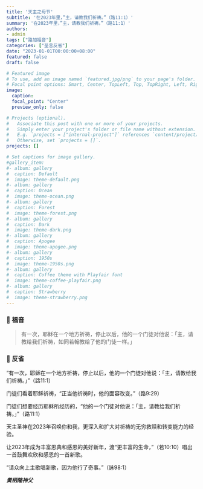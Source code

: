 ```yaml
---
title: '天主之母节'
subtitle: '在2023年里，”主，请教我们祈祷。”（路11:1）'
summary: '在2023年里，”主，请教我们祈祷。”（路11:1）'
authors:
- admin
tags: ["路加福音"]
categories: ["圣言反省"]
date: "2023-01-01T00:00:00+08:00"
featured: false
draft: false

# Featured image
# To use, add an image named `featured.jpg/png` to your page's folder.
# Focal point options: Smart, Center, TopLeft, Top, TopRight, Left, Right, BottomLeft, Bottom, BottomRight
image:
  caption:
  focal_point: "Center"
  preview_only: false

# Projects (optional).
#   Associate this post with one or more of your projects.
#   Simply enter your project's folder or file name without extension.
#   E.g. `projects = ["internal-project"]` references `content/project/deep-learning/index.md`.
#   Otherwise, set `projects = []`.
projects: []

# Set captions for image gallery.
#gallery_item:
#- album: gallery
#  caption: Default
#  image: theme-default.png
#- album: gallery
#  caption: Ocean
#  image: theme-ocean.png
#- album: gallery
#  caption: Forest
#  image: theme-forest.png
#- album: gallery
#  caption: Dark
#  image: theme-dark.png
#- album: gallery
#  caption: Apogee
#  image: theme-apogee.png
#- album: gallery
#  caption: 1950s
#  image: theme-1950s.png
#- album: gallery
#  caption: Coffee theme with Playfair font
#  image: theme-coffee-playfair.png
#- album: gallery
#  caption: Strawberry
#  image: theme-strawberry.png
---
```


### :love_letter: 福音
> 有一次，耶稣在一个地方祈祷，停止以后，他的一个门徒对他说：「主，请教给我们祈祷，如同若翰教给了他的门徒一样。」

### :speech_balloon: 反省
“有一次，耶稣在一个地方祈祷，停止以后，他的一个门徒对他说：「主，请教给我们祈祷。」”（路11:1）

门徒们看着耶稣祈祷，“正当他祈祷时，他的面容改变。”（路9:29）

门徒们想要经历耶稣所经历的，“他的一个门徒对他说：「主，请教给我们祈祷。」”（路11:1）

天主圣神在2023年召唤你和我，更深入和扩大对祈祷的无穷救赎和转变能力的经验。

让2023年成为丰富恩典和感恩的美好新年，渡“更丰富的生命，”（若10:10）唱出一首鼓舞欢欣和感恩的一首新歌。

“请众向上主歌唱新歌，因为他行了奇事。”（詠98:1）


___黄柄隆神父___